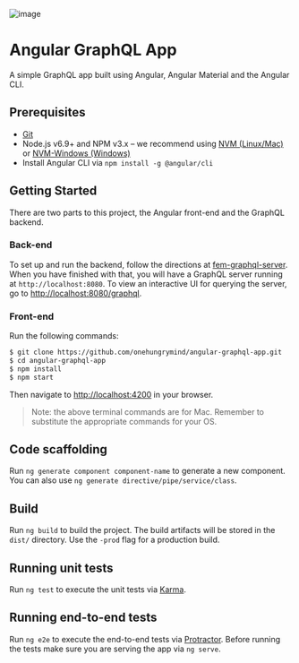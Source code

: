 ![image](https://user-images.githubusercontent.com/1544557/31397395-c58d52d8-ad9a-11e7-9828-3e4b3c252345.png)

# Angular GraphQL App

A simple GraphQL app built using Angular, Angular Material and the Angular CLI.

## Prerequisites
- [Git](https://git-scm.com/book/en/v2/Getting-Started-Installing-Git)
- Node.js v6.9+ and NPM v3.x – we recommend using [NVM (Linux/Mac)](https://github.com/creationix/nvm) or [NVM-Windows (Windows)](https://github.com/coreybutler/nvm-windows)
- Install Angular CLI via `npm install -g @angular/cli`

## Getting Started
There are two parts to this project, the Angular front-end and the GraphQL backend.

### Back-end
To set up and run the backend, follow the directions at [fem-graphql-server](https://github.com/chenkie/fem-graphql-server). When you have finished with that, you will have a GraphQL server running at `http://localhost:8080`. To view an interactive UI for querying the server, go to [http://localhost:8080/graphql](http://localhost:8080/graphql).

### Front-end
Run the following commands:

```bash
$ git clone https://github.com/onehungrymind/angular-graphql-app.git
$ cd angular-graphql-app
$ npm install
$ npm start
```

Then navigate to [http://localhost:4200](http://localhost:4200/#/items) in your browser.

> Note: the above terminal commands are for Mac. Remember to substitute the appropriate commands for your OS.

## Code scaffolding

Run `ng generate component component-name` to generate a new component. You can also use `ng generate directive/pipe/service/class`.

## Build

Run `ng build` to build the project. The build artifacts will be stored in the `dist/` directory. Use the `-prod` flag for a production build.

## Running unit tests

Run `ng test` to execute the unit tests via [Karma](https://karma-runner.github.io).

## Running end-to-end tests

Run `ng e2e` to execute the end-to-end tests via [Protractor](http://www.protractortest.org/). 
Before running the tests make sure you are serving the app via `ng serve`.

